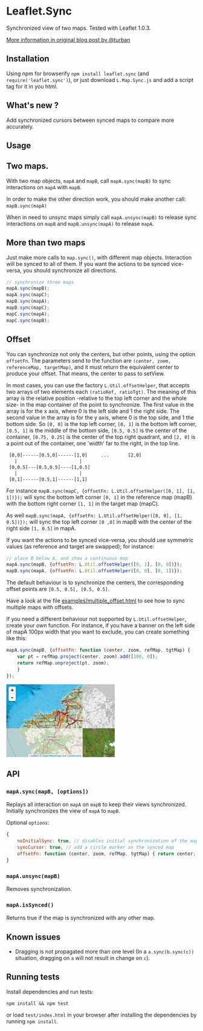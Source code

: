 Leaflet.Sync
============

Synchronized view of two maps. Tested with Leaflet 1.0.3.

[More information in original blog post by @turban](http://blog.thematicmapping.org/2013/06/creating-synchronized-view-of-two-maps.html)

Installation
------------

Using npm for browserify `npm install leaflet.sync` (and `require('leaflet.sync')`), or just download `L.Map.Sync.js` and add a script tag for it in you html.

What's new ?
-----
Add synchronized cursors between synced maps to compare more accurately.

Usage
-----

## Two maps.
With two map objects, `mapA` and `mapB`, call `mapA.sync(mapB)` to sync interactions on `mapA` with `mapB`.

In order to make the other direction work, you should make another call: `mapB.sync(mapA)`

When in need to unsync maps simply call `mapA.unsync(mapB)` to release sync interactions on `mapB` and `mapB.unsync(mapA)` to release `mapA`.

## More than two maps
Just make more calls to `map.sync()`, with different map objects. Interaction will be synced to all of them. If you want the actions to be synced vice-versa, you should synchronize all directions.

```JavaScript
// synchronize three maps
mapA.sync(mapB);
mapA.sync(mapC);
mapB.sync(mapA);
mapB.sync(mapC);
mapC.sync(mapA);
mapC.sync(mapB);
```
## Offset
You can synchronize not only the centers, but other points, using the option `offsetFn`.
The parameters send to the function are `(center, zoom, referenceMap, targetMap)`, and it must return the equivalent center to produce your offset. That means, the center to pass to setView.

In most cases, you can use the factory `L.Util.offsetHelper`, that accepts two arrays of two elements each `(ratioRef, ratioTgt)`. The meaning of this array is the relative position -relative to the top left corner and the whole size- in the map container of the point to synchronize. The first value in the array is for the x axis, where 0 is the left side and 1 the right side. The second value in the array is for the y axis, where 0 is the top side, and 1 the bottom side. So `[0, 0]` is the top left corner, `[0, 1]` is the bottom left corner, `[0.5, 1]` is the middle of the bottom side, `[0.5, 0.5]` is the center of the container, `[0.75, 0.25]` is the center of the top right quadrant, and `[2, 0]` is a point out of the container, one 'width' far to the right, in the top line.
```
 [0,0]------[0.5,0]------[1,0]     ...       [2,0]
   |                       |
 [0,0.5]---[0.5,0.5]----[1,0.5]
   |                       |
 [0,1]------[0.5,1]------[1,1]

```

For instance `mapB.sync(mapC, {offsetFn: L.Util.offsetHelper([0, 1], [1, 1])});` will sync the bottom left corner `[0, 1]` in the reference map (mapB) with the bottom right corner `[1, 1]` in the target map (mapC).

As well `mapB.sync(mapA, {offsetFn: L.Util.offsetHelper([0, 0], [1, 0.5])});` will sync the top left corner `[0 ,0]` in mapB with the center of the right side `[1, 0.5]` in mapA.

If you want the actions to be synced vice-versa, you should use symmetric values (as reference and target are swapped); for instance:
```JavaScript
// place B below A, and show a continuous map
mapA.sync(mapB, {offsetFn: L.Util.offsetHelper([0, 1], [0, 0])});
mapB.sync(mapA, {offsetFn: L.Util.offsetHelper([0, 0], [0, 1])});
```

The default behaviour is to synchronize the centers, the corresponding offset points are  `[0.5, 0.5], [0.5, 0.5]`.

Have a look at the file [examples/multiple_offset.html](examples/multiple_offset.html) to see how to sync multiple maps with offsets.

If you need a different behaviour not supported by `L.Util.offsetHelper`, create your own function. For instance, if you have a banner on the left side of mapA 100px width that you want to exclude, you can create something like this:
```JavaScript
mapA.sync(mapB, {offsetFn: function (center, zoom, refMap, tgtMap) {
    var pt = refMap.project(center, zoom).add([100, 0]);
    return refMap.unproject(pt, zoom);
    }
});
```
![offset animation](offset_animation.gif)

API
---

### `mapA.sync(mapB, [options])`
Replays all interaction on `mapA` on `mapB` to keep their views synchronized. Initially synchronizes the view of `mapA` to `mapB`.

Optional `options`:
```JavaScript
{
    noInitialSync: true, // disables initial synchronization of the maps.
    syncCursor: true, // add a circle marker on the synced map
    offsetFn: function (center, zoom, refMap, tgtMap) { return center; } // function to compute an offset for the center
}
```

### `mapA.unsync(mapB)`

Removes synchronization.

### `mapA.isSynced()`

Returns true if the map is synchronized with any other map.


Known issues
------------

 - Dragging is not propagated more than one level (In a `a.sync(b.sync(c))` situation, dragging on `a` will not result in change on `c`).

Running tests
-------------

Install dependencies and run tests:
```
npm install && npm test
```
or load `test/index.html` in your browser after installing the dependencies by running `npm install`.
